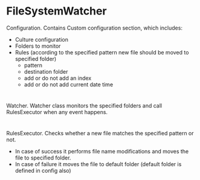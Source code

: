 # FileSystemWatcher

Configuration.
Contains Custom configuration section, which includes:
  - Culture configuration
  - Folders to monitor
  - Rules (according to the specified pattern new file should be moved to specified folder)
      - pattern
      - destination folder
      - add or do not add an index
      - add or do not add current date time
#    
Watcher.
Watcher class monitors the specified folders and call RulesExecutor when any event happens.

#
RulesExecutor.
Checks whether a new file matches the specified pattern or not.
  - In case of success it performs file name modifications and moves the file to specified folder.
  - In case of failure it moves the file to default folder (default folder is defined in config also)
